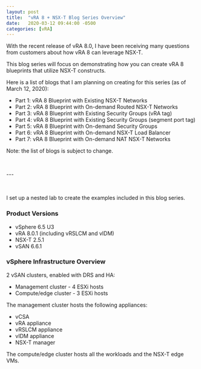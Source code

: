 ```yaml
---
layout: post
title:  "vRA 8 + NSX-T Blog Series Overview"
date:   2020-03-12 09:44:00 -0500
categories: [vRA]
---
```


With the recent release of vRA 8.0, I have been receiving many questions from customers about how vRA 8 can leverage NSX-T. 

This blog series will focus on demonstrating how you can create vRA 8 blueprints that utilize NSX-T constructs. 

Here is a list of blogs that I am planning on creating for this series (as of March 12, 2020):
* Part 1: vRA 8 Blueprint with Existing NSX-T Networks
* Part 2: vRA 8 Blueprint with On-demand Routed NSX-T Networks
* Part 3: vRA 8 Blueprint with Existing Security Groups (vRA tag)
* Part 4: vRA 8 Blueprint with Existing Security Groups (segment port tag)
* Part 5: vRA 8 Blueprint with On-demand Security Groups
* Part 6: vRA 8 Blueprint with On-demand NSX-T Load Balancer
* Part 7: vRA 8 Blueprint with On-demand NAT NSX-T Networks

Note: the list of blogs is subject to change.

<p>&nbsp;</p>
---
<p>&nbsp;</p>

I set up a nested lab to create the examples included in this blog series.

### Product Versions
* vSphere 6.5 U3
* vRA 8.0.1 (including vRSLCM and vIDM)
* NSX-T 2.5.1
* vSAN 6.6.1

### vSphere Infrastructure Overview
2 vSAN clusters, enabled with DRS and HA:
* Management cluster - 4 ESXi hosts
* Compute/edge cluster - 3 ESXi hosts

The management cluster hosts the following appliances:
  * vCSA 
  * vRA appliance
  * vRSLCM appliance 
  * vIDM appliance 
  * NSX-T manager

The compute/edge cluster hosts all the workloads and the NSX-T edge VMs.
